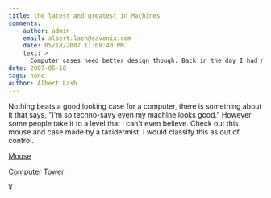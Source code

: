 ```yaml
---
title: the latest and greatest in Machines
comments:
  - author: admin
    email: albert.lash@savonix.com
    date: 05/18/2007 11:08:40 PM
    text: >
      Computer cases need better design though. Back in the day I had my computer case painted in an auto body shop: green, red, with a silver fade. It looked awesome. Then Apple came out with the iMac, which were a big improvement over the beige boxes which have been around forever. I like the Alienware computers that are available now too.<br/><br/>I've always wanted a wooden and glass computer for some reason. Tried to build one years ago but it didn't come out very good.
date: 2007-05-18
tags: none
author: Albert Lash
---
```

Nothing beats a good looking case for a computer, there is something about it that says, "I'm so techno-savy even my machine looks good." However some people take it to a level that I can't even believe. Check out this mouse and case made by a taxidermist. I would classify this as out of control.

<a href="http://gizmodo.com/gadgets/gizmodo-lunch-special/the-real-mouse-mouse-255928.php">Mouse</a>

<a href="http://gizmodo.com/gadgets/pcs/a-real-beaver-case-mod-252279.php">Computer Tower</a>

¥

